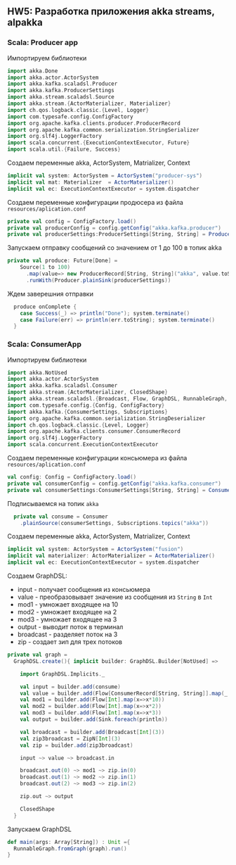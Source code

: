 ## HW5: Разработка приложения akka streams, alpakka

### Scala: Producer app
Импортируем библиотеки
```scala
import akka.Done
import akka.actor.ActorSystem
import akka.kafka.scaladsl.Producer
import akka.kafka.ProducerSettings
import akka.stream.scaladsl.Source
import akka.stream.{ActorMaterializer, Materializer}
import ch.qos.logback.classic.{Level, Logger}
import com.typesafe.config.ConfigFactory
import org.apache.kafka.clients.producer.ProducerRecord
import org.apache.kafka.common.serialization.StringSerializer
import org.slf4j.LoggerFactory
import scala.concurrent.{ExecutionContextExecutor, Future}
import scala.util.{Failure, Success}
```
Создаем переменные akka, ActorSystem, Matrializer, Context
```scala
implicit val system: ActorSystem = ActorSystem("producer-sys")
implicit val mat: Materializer  = ActorMaterializer()
implicit val ec: ExecutionContextExecutor = system.dispatcher
```
Создаем переменные конфигурации продюсера из файла `resources/aplication.conf`
```scala
private val config = ConfigFactory.load()
private val producerConfig = config.getConfig("akka.kafka.producer")
private val producerSettings:ProducerSettings[String, String] = ProducerSettings(producerConfig, new StringSerializer, new StringSerializer)
```
Запускаем отправку сообщений со значением от 1 до 100 в топик akka
```scala
private val produce: Future[Done] =
    Source(1 to 100)
      .map(value=> new ProducerRecord[String, String]("akka", value.toString))
      .runWith(Producer.plainSink(producerSettings))
```
Ждем заверешния отправки
```scala
  produce onComplete {
    case Success(_) => println("Done"); system.terminate()
    case Failure(err) => println(err.toString); system.terminate()
  }
```
### Scala: ConsumerApp
Импортируем библиотеки 
```scala
import akka.NotUsed
import akka.actor.ActorSystem
import akka.kafka.scaladsl.Consumer
import akka.stream.{ActorMaterializer, ClosedShape}
import akka.stream.scaladsl.{Broadcast, Flow, GraphDSL, RunnableGraph, Sink, Source, ZipN}
import com.typesafe.config.{Config, ConfigFactory}
import akka.kafka.{ConsumerSettings, Subscriptions}
import org.apache.kafka.common.serialization.StringDeserializer
import ch.qos.logback.classic.{Level, Logger}
import org.apache.kafka.clients.consumer.ConsumerRecord
import org.slf4j.LoggerFactory
import scala.concurrent.ExecutionContextExecutor
```
Создаем переменные конфигурации консьюмера из файла `resources/aplication.conf`
```scala
val config: Config = ConfigFactory.load()
private val consumerConfig = config.getConfig("akka.kafka.consumer")
private val consumerSettings:ConsumerSettings[String, String] = ConsumerSettings(consumerConfig, new StringDeserializer, new StringDeserializer)
```
Подписываемся на топик `akka`
```scala
  private val consume = Consumer
    .plainSource(consumerSettings, Subscriptions.topics("akka"))
```
Создаем переменные akka, ActorSystem, Matrializer, Context
```scala
implicit val system: ActorSystem = ActorSystem("fusion")
implicit val materializer: ActorMaterializer = ActorMaterializer()
implicit val ec: ExecutionContextExecutor = system.dispatcher
```
Создаем GraphDSL:
* input - получает сообщения из консьюмера
* value - преобразовывает значение из сообщения из `String` в `Int`
* mod1 - умножает входящее на 10
* mod2 - умножает входящее на 2
* mod3 - умножает входящее на 3
* output - выводит поток в терминал
* broadcast - разделяет поток на 3
* zip - создает зип для трех потоков
```scala
private val graph =
  GraphDSL.create(){ implicit builder: GraphDSL.Builder[NotUsed] =>

    import GraphDSL.Implicits._

    val input = builder.add(consume)
    val value = builder.add(Flow[ConsumerRecord[String, String]].map(_.value().toInt))
    val mod1 = builder.add(Flow[Int].map(x=>x*10))
    val mod2 = builder.add(Flow[Int].map(x=>x*2))
    val mod3 = builder.add(Flow[Int].map(x=>x*3))
    val output = builder.add(Sink.foreach(println))

    val broadcast = builder.add(Broadcast[Int](3))
    val zip3broadcast = ZipN[Int](3)
    val zip = builder.add(zip3broadcast)

    input ~> value ~> broadcast.in

    broadcast.out(0) ~> mod1 ~> zip.in(0)
    broadcast.out(1) ~> mod2 ~> zip.in(1)
    broadcast.out(2) ~> mod3 ~> zip.in(2)

    zip.out ~> output

    ClosedShape
  }
```
Запускаем GraphDSL
```scala
def main(args: Array[String]) : Unit ={
  RunnableGraph.fromGraph(graph).run()
}
```